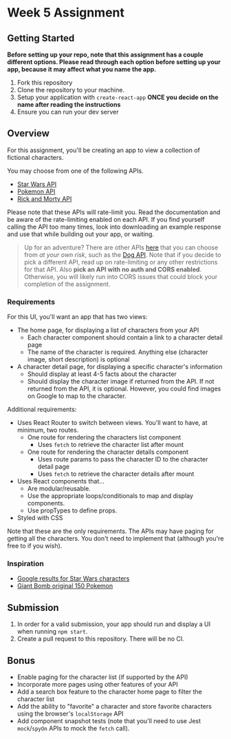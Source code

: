 # Week 5 Assignment

## Getting Started

**Before setting up your repo, note that this assignment has a couple different options. Please read through each option before setting up your app, because it may affect what you name the app.**

1. Fork this repository
2. Clone the repository to your machine.
2. Setup your application with `create-react-app` **ONCE you decide on the name after reading the instructions**
3. Ensure you can run your dev server

## Overview

For this assignment, you'll be creating an app to view a collection of fictional characters.

You may choose from one of the following APIs.

* [Star Wars API](https://swapi.co/)
* [Pokemon API](https://pokeapi.co/)
* [Rick and Morty API](https://rickandmortyapi.com/)

Please note that these APIs will rate-limit you. Read the documentation and be aware of the rate-limiting enabled on each API. If you find yourself calling the API too many times, look into downloading an example response and use that while building out your app, or waiting.

> Up for an adventure? There are other APIs [here](https://github.com/toddmotto/public-apis) that you can choose from _at your own risk_, such as the [Dog API](https://dog.ceo/dog-api/documentation/). Note that if you decide to pick a different API, read up on rate-limiting or any other restrictions for that API. Also **pick an API with no auth and CORS enabled**. Otherwise, you will likely run into CORS issues that could block your completion of the assignment.

### Requirements

For this UI, you'll want an app that has two views:

* The home page, for displaying a list of characters from your API
    * Each character component should contain a link to a character detail page
    * The name of the character is required. Anything else (character image, short description) is optional
* A character detail page, for displaying a specific character's information
    * Should display at least 4-5 facts about the character
    * Should display the character image if returned from the API. If not returned from the API, it is optional. However, you could find images on Google to map to the character.

Additional requirements:

* Uses React Router to switch between views. You'll want to have, at minimum, two routes.
  * One route for rendering the characters list component
    * Uses `fetch` to retrieve the character list after mount
  * One route for rendering the character details component
    * Uses route params to pass the character ID to the character detail page
    * Uses `fetch` to retrieve the character details after mount
* Uses React components that...
    * Are modular/reusable.
    * Use the appropriate loops/conditionals to map and display components.
    * Use propTypes to define props.
* Styled with CSS

Note that these are the only requirements. The APIs may have paging for getting all the characters. You don't need to implement that (although you're free to if you wish).

### Inspiration

* [Google results for Star Wars characters](https://www.google.com/search?q=list+of+star+wars+characters)
* [Giant Bomb original 150 Pokemon](https://www.giantbomb.com/profile/wakka/lists/the-150-original-pokemon/59579/)

## Submission

1. In order for a valid submission, your app should run and display a UI when running `npm start`.
2. Create a pull request to this repository. There will be no CI.

## Bonus

* Enable paging for the character list (if supported by the API)
* Incorporate more pages using other features of your API
* Add a search box feature to the character home page to filter the character list
* Add the ability to "favorite" a character and store favorite characters using the browser's `localStorage` API
* Add component snapshot tests (note that you'll need to use Jest `mock`/`spyOn` APIs to mock the `fetch` call).
